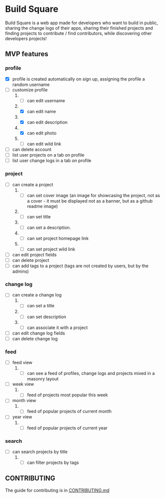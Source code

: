 # Build Square

Build Square is a web app made for developers who want to build in public, sharing the change logs of their apps, sharing their finished projects and finding projects to contribute / find contributors, while discovering other developers projects!

## MVP features

### profile

- [x] profile is created automatically on sign up, assigning the profile a random username
- [ ] customize profile
  1. - [ ] can edit username
  2. - [x] can edit name
  3. - [x] can edit description
  4. - [x] can edit photo
  5. - [ ] can edit wild link
- [ ] can delete account
- [ ] list user projects on a tab on profile
- [ ] list user change logs in a tab on profile

### project

- [ ] can create a project
  1. - [ ] can set cover image (an image for showcasing the project, not as a cover - it must be displayed not as a banner, but as a github readme image)
  2. - [ ] can set title
  3. - [ ] can set a description.
  4. - [ ] can set project homepage link
  5. - [ ] can set project wild link
- [ ] can edit project fields
- [ ] can delete project
- [ ] can add tags to a project (tags are not created by users, but by the admins)

### change log

- [ ] can create a change log
  1. - [ ] can set a title
  2. - [ ] can set description
  3. - [ ] can associate it with a project
- [ ] can edit change log fields
- [ ] can delete change log

### feed

- [ ] feed view
  1. - [ ] can see a feed of profiles, change logs and projects mixed in a masonry layout
- [ ] week view
  1. - [ ] feed of projects most popular this week
- [ ] month view
  1. - [ ] feed of popular projects of current month
- [ ] year view
  1. - [ ] feed of popular projects of current year

### search

- [ ] can search projects by title
  1. - [ ] can filter projects by tags

## CONTRIBUTING

The guide for contributing is in [CONTRIBUTING.md](https://github.com/buildsquare-org/buildsquare/blob/main/CONTRIBUTING.md)
